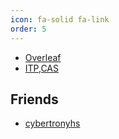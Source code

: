 ```yaml
---
icon: fa-solid fa-link
order: 5
---
```


- [Overleaf](https://www.overleaf.com/project)
-  [ITP,CAS](https://itp.cas.cn/)
  ## Friends
-  [cybertronyhs](https://cybertronyhs.github.io)
